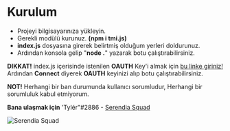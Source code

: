 # Kurulum
- Projeyi bilgisayarınıza yükleyin.
- Gerekli modülü kurunuz. **(npm i tmi.js)**
- **index.js** dosyasına girerek belirtmiş olduğum yerleri doldurunuz.
- Ardından konsola gelip "**node .**" yazarak botu çalıştırabilirsiniz. 


**DIKKAT!** index.js içerisinde istenilen **OAUTH** Key'i almak için [bu linke giriniz!](https://twitchapps.com/tmi/)
Ardından **Connect** diyerek **OAUTH** keyinizi alıp botu çalıştırabilirsiniz.

**NOT!** Herhangi bir ban durumunda kullanıcı sorumludur, Herhangi bir sorumluluk kabul etmiyorum.

**Bana ulaşmak için** 'Tylér"#2886 - [Serendia Squad](https://discord.gg/E9dHcXrrhc)

![Serendia Squad](https://cdn.discordapp.com/attachments/814960684705513482/854475799335534592/standard.gif)
